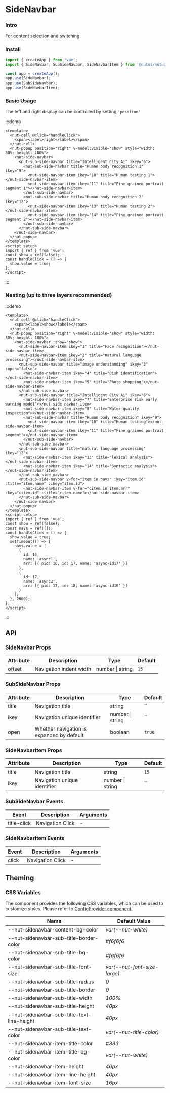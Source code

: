 # SideNavbar

### Intro

For content selection and switching

### Install

```js
import { createApp } from 'vue';
import { SideNavbar, SubSideNavbar, SideNavbarItem } from '@nutui/nutui';

const app = createApp();
app.use(SideNavbar);
app.use(SubSideNavbar);
app.use(SideNavbarItem);
```

### Basic Usage

The left and right display can be controlled by setting `'position'`

:::demo

```vue
<template>
  <nut-cell @click="handleClick">
    <span><label>right</label></span>
  </nut-cell>
  <nut-popup position="right" v-model:visible="show" style="width: 80%; height: 100%">
    <nut-side-navbar>
      <nut-sub-side-navbar title="Intelligent City Ai" ikey="6">
        <nut-sub-side-navbar title="Human body recognition 1" ikey="9">
          <nut-side-navbar-item ikey="10" title="Human testing 1"></nut-side-navbar-item>
          <nut-side-navbar-item ikey="11" title="Fine grained portrait segment 1"></nut-side-navbar-item>
        </nut-sub-side-navbar>
        <nut-sub-side-navbar title="Human body recognition 2" ikey="12">
          <nut-side-navbar-item ikey="13" title="Human testing 2"></nut-side-navbar-item>
          <nut-side-navbar-item ikey="14" title="Fine grained portrait segment 2"></nut-side-navbar-item>
        </nut-sub-side-navbar>
      </nut-sub-side-navbar>
    </nut-side-navbar>
  </nut-popup>
</template>
<script setup>
import { ref } from 'vue';
const show = ref(false);
const handleClick = () => {
  show.value = true;
};
</script>
```

:::

### Nesting (up to three layers recommended)

:::demo

```vue
<template>
  <nut-cell @click="handleClick">
    <span><label>show</label></span>
  </nut-cell>
  <nut-popup position="right" v-model:visible="show" style="width: 80%; height: 100%">
    <nut-side-navbar :show="show">
      <nut-side-navbar-item ikey="1" title="Face recognition"></nut-side-navbar-item>
      <nut-side-navbar-item ikey="2" title="natural language processing"></nut-side-navbar-item>
      <nut-sub-side-navbar title="image understanding" ikey="3" :open="false">
        <nut-side-navbar-item ikey="4" title="Dish identification"></nut-side-navbar-item>
        <nut-side-navbar-item ikey="5" title="Photo shopping"></nut-side-navbar-item>
      </nut-sub-side-navbar>
      <nut-sub-side-navbar title="Intelligent City Ai" ikey="6">
        <nut-side-navbar-item ikey="7" title="Enterprise risk early warning model"></nut-side-navbar-item>
        <nut-side-navbar-item ikey="8" title="Water quality inspection"></nut-side-navbar-item>
        <nut-sub-side-navbar title="Human body recognition" ikey="9">
          <nut-side-navbar-item ikey="10" title="Human testing"></nut-side-navbar-item>
          <nut-side-navbar-item ikey="11" title="Fine grained portrait segment"></nut-side-navbar-item>
        </nut-sub-side-navbar>
      </nut-sub-side-navbar>
      <nut-sub-side-navbar title="natural language processing" ikey="12">
        <nut-side-navbar-item ikey="13" title="lexical analysis"></nut-side-navbar-item>
        <nut-side-navbar-item ikey="14" title="Syntactic analysis"></nut-side-navbar-item>
      </nut-sub-side-navbar>
      <nut-sub-side-navbar v-for="item in navs" :key="item.id" :title="item.name" :ikey="item.id">
        <nut-side-navbar-item v-for="citem in item.arr" :key="citem.id" :title="citem.name"></nut-side-navbar-item>
      </nut-sub-side-navbar>
    </nut-side-navbar>
  </nut-popup>
</template>
<script setup>
import { ref } from 'vue';
const show = ref(false);
const navs = ref([]);
const handleClick = () => {
  show.value = true;
  setTimeout(() => {
    navs.value = [
      {
        id: 16,
        name: 'async1',
        arr: [{ pid: 16, id: 17, name: 'async-id17' }]
      },
      {
        id: 17,
        name: 'async2',
        arr: [{ pid: 17, id: 18, name: 'async-id18' }]
      }
    ];
  }, 2000);
};
</script>
```

:::

## API

### SideNavbar Props

| Attribute | Description             | Type             | Default |
| --------- | ----------------------- | ---------------- | ------- |
| offset    | Navigation indent width | number \| string | `15`    |

### SubSideNavbar Props

| Attribute | Description                               | Type             | Default |
| --------- | ----------------------------------------- | ---------------- | ------- |
| title     | Navigation title                          | string           | ``      |
| ikey      | Navigation unique identifier              | number \| string | ``      |
| open      | Whether navigation is expanded by default | boolean          | `true`  |

### SideNavbarItem Props

| Attribute | Description                  | Type             | Default |
| --------- | ---------------------------- | ---------------- | ------- |
| title     | Navigation title             | string           | `15`    |
| ikey      | Navigation unique identifier | number \| string | ``      |

### SubSideNavbar Events

| Event       | Description      | Arguments |
| ----------- | ---------------- | --------- |
| title-click | Navigation Click | -         |

### SideNavbarItem Events

| Event | Description      | Arguments |
| ----- | ---------------- | --------- |
| click | Navigation Click | -         |

## Theming

### CSS Variables

The component provides the following CSS variables, which can be used to customize styles. Please refer to [ConfigProvider component](#/en-US/component/configprovider).

| Name                                        | Default Value                |
| ------------------------------------------- | ---------------------------- |
| --nut-sidenavbar-content-bg-color           | _var(--nut-white)_           |
| --nut-sidenavbar-sub-title-border-color     | _#f6f6f6_                    |
| --nut-sidenavbar-sub-title-bg-color         | _#f6f6f6_                    |
| --nut-sidenavbar-sub-title-font-size        | _var(--nut-font-size-large)_ |
| --nut-sidenavbar-sub-title-radius           | _0_                          |
| --nut-sidenavbar-sub-title-border           | _0_                          |
| --nut-sidenavbar-sub-title-width            | _100%_                       |
| --nut-sidenavbar-sub-title-height           | _40px_                       |
| --nut-sidenavbar-sub-title-text-line-height | _40px_                       |
| --nut-sidenavbar-sub-title-text-color       | _var(--nut-title-color)_     |
| --nut-sidenavbar-item-title-color           | _#333_                       |
| --nut-sidenavbar-item-title-bg-color        | _var(--nut-white)_           |
| --nut-sidenavbar-item-height                | _40px_                       |
| --nut-sidenavbar-item-line-height           | _40px_                       |
| --nut-sidenavbar-item-font-size             | _16px_                       |
